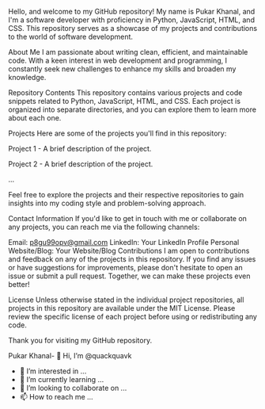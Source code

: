 


Hello, and welcome to my GitHub repository! My name is Pukar Khanal, and I'm a software developer with proficiency in Python, JavaScript, HTML, and CSS. This repository serves as a showcase of my projects and contributions to the world of software development.

About Me
I am passionate about writing clean, efficient, and maintainable code. With a keen interest in web development and programming, I constantly seek new challenges to enhance my skills and broaden my knowledge.

Repository Contents
This repository contains various projects and code snippets related to Python, JavaScript, HTML, and CSS. Each project is organized into separate directories, and you can explore them to learn more about each one.

Projects
Here are some of the projects you'll find in this repository:

Project 1 - A brief description of the project.

Project 2 - A brief description of the project.

...

Feel free to explore the projects and their respective repositories to gain insights into my coding style and problem-solving approach.

Contact Information
If you'd like to get in touch with me or collaborate on any projects, you can reach me via the following channels:

Email: p8gu99opv@gmail.com
LinkedIn: Your LinkedIn Profile
Personal Website/Blog: Your Website/Blog
Contributions
I am open to contributions and feedback on any of the projects in this repository. If you find any issues or have suggestions for improvements, please don't hesitate to open an issue or submit a pull request. Together, we can make these projects even better!

License
Unless otherwise stated in the individual project repositories, all projects in this repository are available under the MIT License. Please review the specific license of each project before using or redistributing any code.

Thank you for visiting my GitHub repository. 

Pukar Khanal- 👋 Hi, I’m @quackquavk
- 👀 I’m interested in ...
- 🌱 I’m currently learning ...
- 💞️ I’m looking to collaborate on ...
- 📫 How to reach me ...

<!---
quackquavk/quackquavk is a ✨ special ✨ repository because its `README.md` (this file) appears on your GitHub profile.
You can click the Preview link to take a look at your changes.
--->
